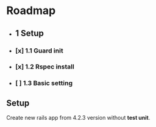 # Roadmap
* ## 1 Setup
 * ### [x] 1.1 Guard init
 * ### [x] 1.2 Rspec install
 * ### [ ] 1.3 Basic setting


## Setup
Create new rails app from 4.2.3 version without **test unit**.

